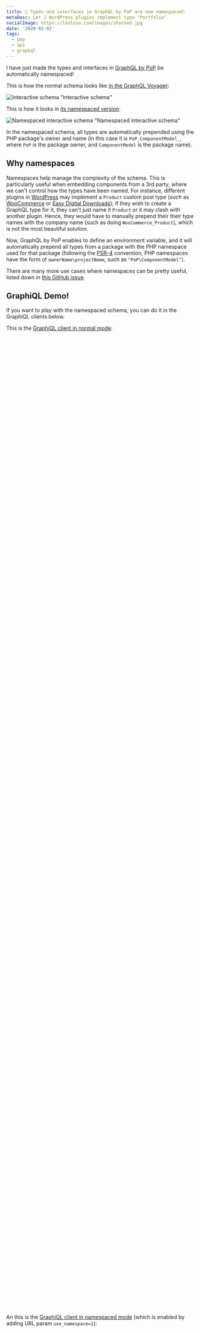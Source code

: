 ```yaml
---
title: 👏 Types and interfaces in GraphQL by PoP are now namespaced! 
metaDesc: Let 2 WordPress plugins implement type "Portfolio"
socialImage: https://leoloso.com/images/shocked.jpg
date: '2020-02-03'
tags:
  - pop
  - api
  - graphql
---
```


I have just made the types and interfaces in [GraphQL by PoP](https://github.com/getpop/graphql) be automatically namespaced!

This is how the normal schema looks like [in the GraphQL Voyager](https://newapi.getpop.org/graphql-interactive/):

![Interactive schema "Interactive schema"](/images/normal-interactive-schema.jpg)

This is how it looks in [its namespaced version](https://newapi.getpop.org/graphql-interactive/?use_namespace=1):

![Namespaced interactive schema "Namespaced interactive schema"](/images/namespaced-interactive-schema.jpg)

In the namespaced schema, all types are automatically prepended using the PHP package's owner and name (in this case it is `PoP_ComponentModel_`, where `PoP` is the package owner, and `ComponentModel` is the package name).

## Why namespaces

Namespaces help manage the complexity of the schema. This is particularly useful when embedding components from a 3rd party, where we can't control how the types have been named. For instance, different plugins in [WordPress](https://wordpress.org) may implement a `Product` custom post type (such as [WooCommerce](https://woocommerce.com/) or [Easy Digital Downloads](https://easydigitaldownloads.com)); if they wish to create a GraphQL type for it, they can't just name it `Product` or it may clash with another plugin. Hence, they would have to manually prepend their their type names with the company name (such as doing `WooCommerce_Product`), which is not the most beautiful solution. 

Now, GraphQL by PoP enables to define an environment variable, and it will automatically prepend all types from a package with the PHP namespace used for that package (following the [PSR-4](https://www.php-fig.org/psr/psr-4/) convention, PHP namespaces have the form of `ownerName\projectName`, such as `"PoP\ComponentModel"`).

There are many more use cases where namespaces can be pretty useful, listed down in [this GitHub issue](https://github.com/graphql/graphql-spec/issues/163).

## GraphiQL Demo!

If you want to play with the namespaced schema, you can do it in the GraphiQL clients below.

<link href="https://unpkg.com/graphiql/graphiql.min.css" rel="stylesheet" />

This is the [GraphiQL client in normal mode](https://newapi.getpop.org/graphiql/):

<div id="graphiql-normal-schema" style="height: 65vh; padding-top: 0; margin-top: 1rem;" class="video-player"></div>

An this is the [GraphiQL client in namespaced mode](https://newapi.getpop.org/graphiql/?use_namespace=1) (which is enabled by adding URL param `use_namespace=1`):

<div id="graphiql-namespaced-schema" style="height: 65vh; padding-top: 0; margin-top: 1rem;" class="video-player"></div>

<script
  crossorigin
  src="https://unpkg.com/react/umd/react.production.min.js"
></script>
<script
  crossorigin
  src="https://unpkg.com/react-dom/umd/react-dom.production.min.js"
></script>
<script
  crossorigin
  src="https://unpkg.com/graphiql/graphiql.min.js"
></script>

<script>
  const apiURL = 'https://newapi.getpop.org/api/graphql/';
  const responseText = "Click the \"Execute Query\" button";
  const graphQLFetcher = graphQLParams =>
    fetch(apiURL, {
      method: 'post',
      headers: { 'Content-Type': 'application/json' },
      body: JSON.stringify(graphQLParams),
    })
      .then(response => response.json())
      .catch(() => response.text());

  ReactDOM.render(
    React.createElement(
      GraphiQL, 
      { 
        fetcher: graphQLFetcher,
        docExplorerOpen: true,
        response: responseText,
        query: "query {\n  posts {\n    url\n    title\n    excerpt\n    date\n    tags {\n      name\n      url\n    }\n    comments {\n      content\n      date\n      author {\n        name\n      }\n    }\n  }\n}"
      }
    ),
    document.getElementById('graphiql-normal-schema'),
  );

  const graphQLFetcher2 = graphQLParams =>
    fetch(apiURL+'/?use_namespace=1', {
      method: 'post',
      headers: { 'Content-Type': 'application/json' },
      body: JSON.stringify(graphQLParams),
    })
      .then(response => response.json())
      .catch(() => response.text());

  ReactDOM.render(
    React.createElement(
      GraphiQL, 
      { 
        fetcher: graphQLFetcher2,
        docExplorerOpen: true,
        response: responseText,
        query: "query {\n  posts {\n    url\n    title\n    excerpt\n    date\n    tags {\n      name\n      url\n    }\n    comments {\n      content\n      date\n      author {\n        name\n      }\n    }\n  }\n}"
      }
    ),
    document.getElementById('graphiql-namespaced-schema'),
  );
</script>

## Coming next... 🥁

I'll end my blog post as usual: if you are using WordPress and you need a kick-ass API, then give [GraphQL by PoP](https://github.com/getpop/graphql) a try, what are you waiting for!? 

Oh, you're waiting for the plugin, you say? 

Well, good news then... it is coming sooooon...

![](/images/shocked.jpg)

This is going to be gooooood stuff, I promise! 🤪
